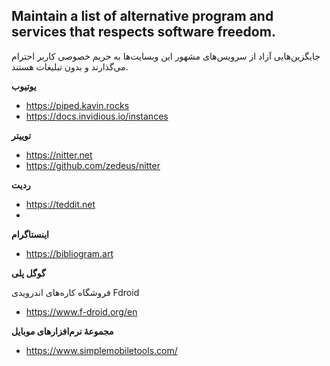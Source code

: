 ## Maintain a list of alternative program and services that respects software freedom.

جایگزین‌هایی آزاد از سرویس‌های مشهور
این وبسایت‌ها به حریم خصوصی کاربر احترام می‌گذارند و بدون تبلیغات هستند.


**یوتیوب** 


* https://piped.kavin.rocks
* https://docs.invidious.io/instances

**توییتر**
* https://nitter.net
* https://github.com/zedeus/nitter

**ردیت**
* https://teddit.net
* 
**اینستاگرام**

* https://bibliogram.art



**گوگل پلی**

فروشگاه کاره‌های اندرویدی Fdroid
* https://www.f-droid.org/en



**مجموعهٔ نرم‌افزارهای موبایل**

* https://www.simplemobiletools.com/
